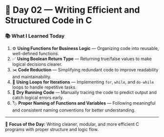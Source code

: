 # 🚀 Day 02 — Writing Efficient and Structured Code in C

### 📚 What I Learned Today
1. ⚙️ **Using Functions for Business Logic** — Organizing code into reusable, well-defined functions.  
2. ✅ **Using Boolean Return Type** — Returning true/false values to make logical decisions clearer.  
3. ✂️ **Code Reduction** — Simplifying redundant code to improve readability and maintainability.  
4. 🔁 **Using Loops for Iterations** — Implementing `for`, `while`, and `do-while` loops to handle repetitive tasks.  
5. 🧮 **Dry Running Code** — Manually tracing the code to predict output and catch logical errors early.  
6. 🏷️ **Proper Naming of Functions and Variables** — Following meaningful and consistent naming conventions for better understanding.

---

📅 **Focus of the Day:** Writing cleaner, modular, and more efficient C programs with proper structure and logic flow.


